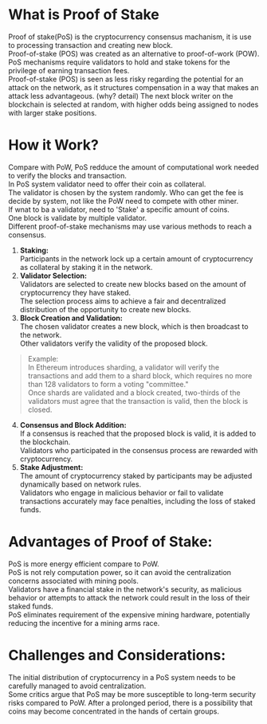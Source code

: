 # What is Proof of Stake
Proof of stake(PoS) is the cryptocurrency consensus machanism, it is use to processing transaction and creating new block.  
Proof-of-stake (POS) was created as an alternative to proof-of-work (POW).  
PoS mechanisms require validators to hold and stake tokens for the privilege of earning transaction fees.  
Proof-of-stake (POS) is seen as less risky regarding the potential for an attack on the network, as it structures compensation in a way that makes an attack less advantageous.  (why? detail)
The next block writer on the blockchain is selected at random, with higher odds being assigned to nodes with larger stake positions.   


# How it Work?
Compare with PoW, PoS redduce the amount of computational work needed to verify the blocks and transaction.  
In PoS system validator need to offer their coin as collateral.  
The validator is chosen by the system randomly. Who can get the fee is decide by system, not like the PoW need to compete with other miner.  
If wnat to ba a validator, need to 'Stake' a specific amount of coins.   
One block is validate by multiple validator.   
Different proof-of-stake mechanisms may use various methods to reach a consensus.   


 
1. **Staking:**   
Participants in the network lock up a certain amount of cryptocurrency as collateral by staking it in the network.  
2. **Validator Selection:**  
Validators are selected to create new blocks based on the amount of cryptocurrency they have staked.  
The selection process aims to achieve a fair and decentralized distribution of the opportunity to create new blocks.  
3. **Block Creation and Validation:**  
The chosen validator creates a new block, which is then broadcast to the network.  
Other validators verify the validity of the proposed block.  
> Example:  
> In Ethereum introduces sharding, a validator will verify the transactions and add them to a shard block, which requires no more than 128 validators to form a voting "committee."  
> Once shards are validated and a block created, two-thirds of the validators must agree that the transaction is valid, then the block is closed.

4. **Consensus and Block Addition:**  
If a consensus is reached that the proposed block is valid, it is added to the blockchain.  
Validators who participated in the consensus process are rewarded with cryptocurrency.  
5. **Stake Adjustment:**  
The amount of cryptocurrency staked by participants may be adjusted dynamically based on network rules.  
Validators who engage in malicious behavior or fail to validate transactions accurately may face penalties, including the loss of staked funds.  



# Advantages of Proof of Stake:
PoS is more energy efficient compare to PoW.  
PoS is not rely computation power, so it can avoid the centralization concerns associated with mining pools.  
Validators have a financial stake in the network's security, as malicious behavior or attempts to attack the network could result in the loss of their staked funds.  
PoS eliminates requirement of the expensive mining hardware, potentially reducing the incentive for a mining arms race.  


# Challenges and Considerations:
The initial distribution of cryptocurrency in a PoS system needs to be carefully managed to avoid centralization.  
Some critics argue that PoS may be more susceptible to long-term security risks compared to PoW. After a prolonged period, there is a possibility that coins may become concentrated in the hands of certain groups.  






